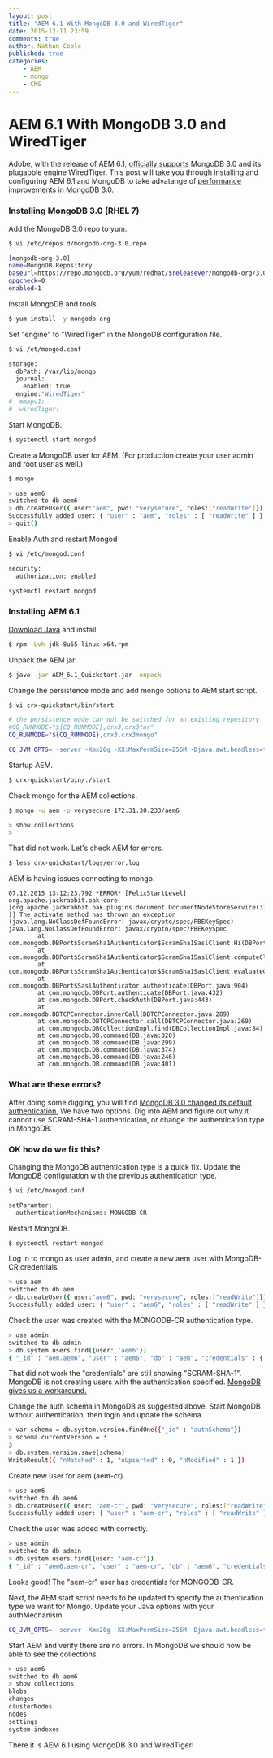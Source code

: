 ```yaml
---
layout: post
title: "AEM 6.1 With MongoDB 3.0 and WiredTiger"
date: 2015-12-11 23:59
comments: true
author: Nathan Coble
published: true
categories:
    - AEM
    - mongo
    - CMS
---
```

# AEM 6.1 With MongoDB 3.0 and WiredTiger
Adobe, with the release of AEM 6.1, [officially supports][adobe1] MongoDB 3.0 and its plugabble engine WiredTiger. This post will take you through installing and configuring AEM 6.1 and MongoDB to take advatange of [performance improvements in MongoDB 3.0.][or1]

<!-- more -->

### Installing MongoDB 3.0 (RHEL 7)
Add the MongoDB 3.0 repo to yum.
```sh
$ vi /etc/repos.d/mongodb-org-3.0.repo
```
```sh
[mongodb-org-3.0]
name=MongoDB Repository
baseurl=https://repo.mongodb.org/yum/redhat/$releasever/mongodb-org/3.0/x86_64/
gpgcheck=0
enabled=1
```
Install MongoDB and tools.
```sh
$ yum install -y mongodb-org
```
Set "engine" to "WiredTiger" in the MongoDB configuration file.
```sh
$ vi /et/mongod.conf
```
```sh
storage:
  dbPath: /var/lib/mongo
  journal:
    enabled: true
  engine:"WiredTiger"
#  mmapv1:
#  wiredTiger:
```
Start MongoDB.
```sh
$ systemctl start mongod
```
Create a MongoDB user for AEM. (For production create your user admin and root user as well.)
```sh
$ mongo
```
```sh
> use aem6
switched to db aem6
> db.createUser({ user:"aem", pwd: "verysecure", roles:["readWrite"]})
Successfully added user: { "user" : "aem", "roles" : [ "readWrite" ] }
> quit()
```
Enable Auth and restart Mongod
```sh
$ vi /etc/mongod.conf
```
```sh
security:
  authorization: enabled
```
```sh
systemctl restart mongod
```

### Installing AEM 6.1
[Download Java][java1] and install.
```sh
$ rpm -Uvh jdk-8u65-linux-x64.rpm
```

Unpack the AEM jar.
```sh
$ java -jar AEM_6.1_Quickstart.jar -unpack
```

Change the persistence mode and add mongo options to AEM start script.
```sh
$ vi crx-quickstart/bin/start
```
```sh
# the persistence mode can not be switched for an existing repository
#CQ_RUNMODE="${CQ_RUNMODE},crx3,crx3tar"
CQ_RUNMODE="${CQ_RUNMODE},crx3,crx3mongo"
```
```sh
CQ_JVM_OPTS='-server -Xmx20g -XX:MaxPermSize=256M -Djava.awt.headless=true -Doak.mongo.uri=mongodb://aem:verysecure@172.31.30.233/aem6 -Doak.mongo.db=aem6'
```
Startup AEM.
```sh
$ crx-quickstart/bin/./start
```
Check mongo for the AEM collections.
```sh
$ mongo -u aem -p verysecure 172.31.30.233/aem6
```
```sh
> show collections
>
```
That did not work.  Let's check AEM for errors.
```sh
$ less crx-quickstart/logs/error.log
```
AEM is having issues connecting to mongo.  
```
07.12.2015 13:12:23.792 *ERROR* [FelixStartLevel] org.apache.jackrabbit.oak-core [org.apache.jackrabbit.oak.plugins.document.DocumentNodeStoreService(37
)] The activate method has thrown an exception (java.lang.NoClassDefFoundError: javax/crypto/spec/PBEKeySpec)
java.lang.NoClassDefFoundError: javax/crypto/spec/PBEKeySpec
        at com.mongodb.DBPort$ScramSha1Authenticator$ScramSha1SaslClient.Hi(DBPort.java:822)
        at com.mongodb.DBPort$ScramSha1Authenticator$ScramSha1SaslClient.computeClientFinalMessage(DBPort.java:747)
        at com.mongodb.DBPort$ScramSha1Authenticator$ScramSha1SaslClient.evaluateChallenge(DBPort.java:681)
        at com.mongodb.DBPort$SaslAuthenticator.authenticate(DBPort.java:904)
        at com.mongodb.DBPort.authenticate(DBPort.java:432)
        at com.mongodb.DBPort.checkAuth(DBPort.java:443)
        at com.mongodb.DBTCPConnector.innerCall(DBTCPConnector.java:289)
        at com.mongodb.DBTCPConnector.call(DBTCPConnector.java:269)
        at com.mongodb.DBCollectionImpl.find(DBCollectionImpl.java:84)
        at com.mongodb.DB.command(DB.java:320)
        at com.mongodb.DB.command(DB.java:299)
        at com.mongodb.DB.command(DB.java:374)
        at com.mongodb.DB.command(DB.java:246)
        at com.mongodb.DB.command(DB.java:401)
```
### What are these errors?
After doing some digging, you will find [MongoDB 3.0 changed its default authentication.][mongo1] We have two options. Dig into AEM and figure out why it cannot use SCRAM-SHA-1 authentication, or change the authentication type in MongoDB.

### OK how do we fix this?
Changing the MongoDB authentication type is a quick fix.
Update the MongoDB configuration with the previous authentication type.
```sh
$ vi /etc/mongod.conf
```
```sh
setParamter:
  authenticationMechanisms: MONGODB-CR
```
Restart MongoDB.
```sh
$ systemctl restart mongod
```
Log in to mongo as user admin, and create a new aem user with MongoDB-CR credentials.
```sh
> use aem
switched to db aem
> db.createUser({ user:"aem6", pwd: "verysecure", roles:["readWrite"]})
Successfully added user: { "user" : "aem6", "roles" : [ "readWrite" ] }
```
Check the user was created with the MONGODB-CR authentication type.
```sh
> use admin
switched to db admin
> db.system.users.find({user: 'aem6'})
{ "_id" : "aem.aem6", "user" : "aem6", "db" : "aem", "credentials" : { "SCRAM-SHA-1" : { "iterationCount" : 10000, "salt" : "DKat2JSX0wTKgv8RQnEhag==", "storedKey" : "LSEytpYhXtsDLTRN0jqc/dxVt24=", "serverKey" : "PnnHurinmY4hFy8eKfaLaXwNRv8=" } }, "roles" : [ { "role" : "readWrite", "db" : "aem" } ] }
```
That did not work the "credentials" are still showing "SCRAM-SHA-1". MongoDB is not creating users with the authentication specified. [MongoDB gives us a workaround.][mongo2]

Change the auth schema in MongoDB as suggested above. Start MongoDB without authentication, then login and update the schema.
```sh
> var schema = db.system.version.findOne({"_id" : "authSchema"})
> schema.currentVersion = 3
3
> db.system.version.save(schema)
WriteResult({ "nMatched" : 1, "nUpserted" : 0, "nModified" : 1 })
```
Create new user for aem (aem-cr).
```sh
> use aem6
switched to db aem6
> db.createUser({ user: "aem-cr", pwd: "verysecure", roles:["readWrite"]})
Successfully added user: { "user" : "aem-cr", "roles" : [ "readWrite" ] }
```
Check the user was added with correctly.
```sh
> use admin
switched to db admin
> db.system.users.find({user: "aem-cr"})
{ "_id" : "aem6.aem-cr", "user" : "aem-cr", "db" : "aem6", "credentials" : { "MONGODB-CR" : "86ccfed007e6efa1efa49f26dd2aa08a" }, "roles" : [ { "role" : "readWrite", "db" : "aem6" } ] }
```
Looks good! The "aem-cr" user has credentials for MONGODB-CR.

Next, the AEM start script needs to be updated to specify the authentication type we want for Mongo. Update your Java options with your authMechanism.
```sh
CQ_JVM_OPTS='-server -Xmx20g -XX:MaxPermSize=256M -Djava.awt.headless=true -Doak.mongo.uri=mongodb://aem-cr:verysecure@172.31.30.233/aem6?authsource=aem6&authMechanism=MONGODB-CR -Doak.mongo.db=aem6
```
Start AEM and verify there are no errors.
In MongoDB we should now be able to see the collections.
```sh
> use aem6
switched to db aem6
> show collections
blobs
changes
clusterNodes
nodes
settings
system.indexes
```
There it is AEM 6.1 using MongoDB 3.0 and WiredTiger!

  
   [adobe1]: <https://docs.adobe.com/docs/en/aem/6-1/deploy/technical-requirements.html#Storage & Persistence>
   [or1]: <https://objectrocket.com/blog/company/mongodb-wiredtiger>
   [java1]: <http://www.oracle.com/technetwork/java/javase/downloads/jdk8-downloads-2133151.html>
   [mongo1]: <https://docs.mongodb.org/manual/core/authentication/>
   [mongo2]: <https://jira.mongodb.org/browse/SERVER-17459>
